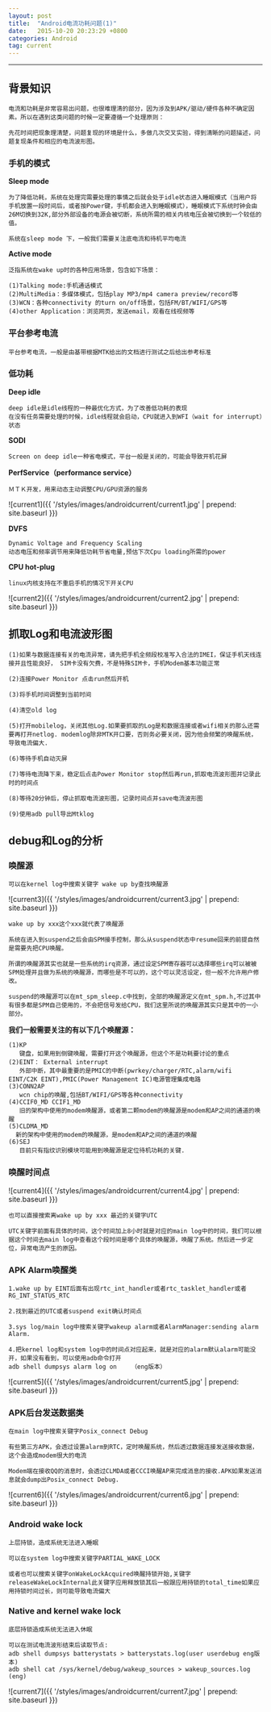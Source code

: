 ```yaml
---
layout: post
title:  "Android电流功耗问题(1)"
date:   2015-10-20 20:23:29 +0800
categories: Android
tag: current
---
```


-----------------------

## 背景知识

    电流和功耗是非常容易出问题，也很难理清的部分，因为涉及到APK/驱动/硬件各种不确定因素。所以在遇到这类问题的时候一定要遵循一个处理原则：
    
    先花时间把现象理清楚，问题复现的环境是什么，多做几次交叉实验，得到清晰的问题描述，问题复现条件和相应的电流波形图。

### 手机的模式

**Sleep mode**

    为了降低功耗，系统在处理完需要处理的事情之后就会处于idle状态进入睡眠模式（当用户将手机放置一段时间后，或者按Power键，手机都会进入到睡眠模式），睡眠模式下系统时钟会由26M切换到32K,部分外部设备的电源会被切断，系统所需的相关内核电压会被切换到一个较低的值。

    系统在sleep mode 下，一般我们需要关注底电流和待机平均电流

**Active mode**

    泛指系统在wake up时的各种应用场景，包含如下场景：

    (1)Talking mode:手机通话模式
    (2)MultiMedia：多媒体模式，包括play MP3/mp4 camera preview/record等
    (3)WCN：各种connectivity 的turn on/off场景，包括FM/BT/WIFI/GPS等
    (4)other Application：浏览网页，发送email，观看在线视频等

### 平台参考电流

    平台参考电流，一般是由基带根据MTK给出的文档进行测试之后给出参考标准


### 低功耗

**Deep idle**

    deep idle是idle线程的一种最优化方式，为了改善低功耗的表现
    在没有任务需要处理的时候，idle线程就会启动，CPU就进入到WFI（wait for interrupt）状态

**SODI**

    Screen on deep idle一种省电模式，平台一般是关闭的，可能会导致开机花屏

**PerfService（performance service）**

    ＭＴＫ开发，用来动态主动调整CPU/GPU资源的服务


![current1]({{ '/styles/images/androidcurrent/current1.jpg' | prepend: site.baseurl  }})

**DVFS**

    Dynamic Voltage and Frequency Scaling
    动态电压和频率调节用来降低功耗节省电量,预估下次Cpu loading所需的power

**CPU hot-plug**

    linux内核支持在不重启手机的情况下开关CPU

![current2]({{ '/styles/images/androidcurrent/current2.jpg' | prepend: site.baseurl  }})


## 抓取Log和电流波形图

    (1)如果与数据连接有关的电流异常，请先把手机全频段校准写入合法的IMEI，保证手机天线连接并且性能良好， SIM卡没有欠费，不是特殊SIM卡，手机Modem基本功能正常

    (2)连接Power Monitor 点击run然后开机

    (3)将手机时间调整到当前时间

    (4)清空old log

    (5)打开mobilelog，关闭其他Log.如果要抓取的Log是和数据连接或者wifi相关的那么还需要再打开netlog. modemlog除非MTK开口要，否则务必要关闭，因为他会频繁的唤醒系统，导致电流偏大.

    (6)等待手机自动灭屏

    (7)等待电流降下来，稳定后点击Power Monitor stop然后再run,抓取电流波形图并记录此时的时间点

    (8)等待20分钟后，停止抓取电流波形图，记录时间点并save电流波形图

    (9)使用adb pull导出Mtklog


## debug和Log的分析

### 唤醒源

    可以在kernel log中搜索关键字 wake up by查找唤醒源

![current3]({{ '/styles/images/androidcurrent/current3.jpg' | prepend: site.baseurl  }})

    wake up by xxx这个xxx就代表了唤醒源
    
    系统在进入到suspend之后会由SPM接手控制，那么从suspend状态中resume回来的前提自然是需要先把CPU唤醒。
    
    所谓的唤醒源其实也就是一些系统的irq资源，通过设定SPM寄存器可以选择哪些irq可以被被SPM处理并且做为系统的唤醒源，而哪些是不可以的，这个可以灵活设定，但一般不允许用户修改。
    
    suspend的唤醒源可以在mt_spm_sleep.c中找到，全部的唤醒源定义在mt_spm.h,不过其中有很多都是SPM自己使用的，不会把信号发给CPU，我们这里所说的唤醒源其实只是其中的一小部分。

**我们一般需要关注的有以下几个唤醒源：**

    (1)KP
       键盘，如果用到侧键唤醒，需要打开这个唤醒源，但这个不是功耗要讨论的重点
    (2)EINT： External interrupt
       外部中断，其中最重要的是PMIC的中断(pwrkey/charger/RTC,alarm/wifi EINT/C2K EINT),PMIC(Power Management IC)电源管理集成电路
    (3)CONN2AP
       wcn chip的唤醒,包括BT/WIFI/GPS等各种connectivity
    (4)CCIF0_MD CCIF1_MD
       旧的架构中使用的modem唤醒源，或者第二颗modem的唤醒源是modem和AP之间的通道的唤醒
    (5)CLDMA_MD
      新的架构中使用的modem的唤醒源，是modem和AP之间的通道的唤醒
    (6)SEJ
       目前只有指纹识别模块可能用到唤醒源是定位待机功耗的关键.


### 唤醒时间点

![current4]({{ '/styles/images/androidcurrent/current4.jpg' | prepend: site.baseurl  }})

    也可以直接搜索离wake up by xxx 最近的关键字UTC
    
    UTC关键字前面有具体的时间，这个时间加上8小时就是对应的main log中的时间，我们可以根据这个时间去main log中查看这个段时间是哪个具体的唤醒源，唤醒了系统。然后进一步定位，异常电流产生的原因。

### APK Alarm唤醒类
  
    1.wake up by EINT后面有出现rtc_int_handler或者rtc_tasklet_handler或者RG_INT_STATUS_RTC

    2.找到最近的UTC或者suspend exit确认时间点

    3.sys log/main log中搜索关键字wakeup alarm或者AlarmManager:sending alarm Alarm.

    4.把kernel log和system log中的时间点对应起来，就是对应的alarm默认alarm可能没开，如果没有看到，可以使用adb命令打开 
    adb shell dumpsys alarm log on    （eng版本）    

![current5]({{ '/styles/images/androidcurrent/current5.jpg' | prepend: site.baseurl  }})

### APK后台发送数据类

    在main log中搜索关键字Posix_connect Debug

    有些第三方APK，会透过设置alarm到RTC，定时唤醒系统，然后透过数据连接发送接收数据，这个会造成modem很大的电流

    Modem端在接收QQ的消息时，会透过CLMDA或者CCCI唤醒AP来完成消息的接收.APK如果发送消息就会dump出Posix_connect Debug. 

![current6]({{ '/styles/images/androidcurrent/current6.jpg' | prepend: site.baseurl  }})

### Android wake lock

    上层持锁，造成系统无法进入睡眠

    可以在system log中搜索关键字PARTIAL_WAKE_LOCK

    或者也可以搜索关键字onWakeLockAcquired唤醒持锁开始,关键字releaseWakeLockInternal此关键字应用释放锁其后一般跟应用持锁的total_time如果应用持锁时间过长，则可能导致电流偏大    


### Native and kernel wake lock 

    底层持锁造成系统无法进入休眠

    可以在测试电流波形结束后读取节点:
    adb shell dumpsys batterystats > batterystats.log(user userdebug eng版本)
    adb shell cat /sys/kernel/debug/wakeup_sources > wakeup_sources.log (eng)


![current7]({{ '/styles/images/androidcurrent/current7.jpg' | prepend: site.baseurl  }})
